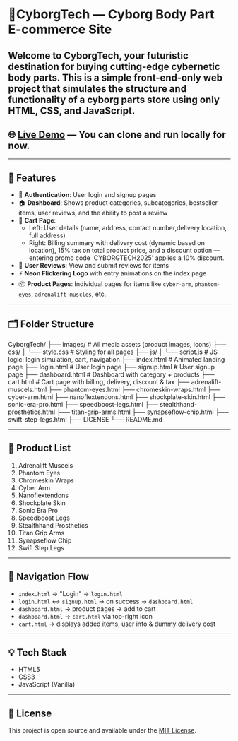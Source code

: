 # 🤖CyborgTech — Cyborg Body Part E-commerce Site 

Welcome to **CyborgTech**, your futuristic destination for buying cutting-edge cybernetic body parts. This is a simple front-end-only web project that simulates the structure and functionality of a cyborg parts store using only HTML, CSS, and JavaScript.
---

## 🌐 [Live Demo](https://snehasikder.github.io/CyborgTech/) — You can clone and run locally for now.

---

## 🧩 Features

- 🔐 **Authentication**: User login and signup pages
- 🏠 **Dashboard**: Shows product categories, subcategories, bestseller items, user reviews, and the ability to post a review
- 🛒 **Cart Page**:
  - Left: User details (name, address, contact number,delivery location, full address)
  - Right: Billing summary with delivery cost (dynamic based on location), 15% tax on total product price, and a discount option — entering promo code 'CYBORGTECH2025' applies a 10% discount.
- 💬 **User Reviews**: View and submit reviews for items
- ⚡ **Neon Flickering Logo** with entry animations on the index page
- 📦 **Product Pages**: Individual pages for items like `cyber-arm`, `phantom-eyes`, `adrenalift-muscles`, etc.

---

## 🗂️ Folder Structure
CyborgTech/
├── images/                    # All media assets (product images, icons)
├── css/
│   └── style.css              # Styling for all pages
├── js/
│   └── script.js              # JS logic: login simulation, cart, navigation
├── index.html                 # Animated landing page
├── login.html                 # User login page
├── signup.html                # User signup page
├── dashboard.html             # Dashboard with category + products
├── cart.html                  # Cart page with billing, delivery, discount & tax
├── adrenalift-muscels.html
├── phantom-eyes.html
├── chromeskin-wraps.html
├── cyber-arm.html
├── nanoflextendons.html
├── shockplate-skin.html
├── sonic-era-pro.html
├── speedboost-legs.html
├── stealthhand-prosthetics.html
├── titan-grip-arms.html
├── synapseflow-chip.html
├── swift-step-legs.html
├── LICENSE
└── README.md


---

## 🧠 Product List

1. Adrenalift Muscels  
2. Phantom Eyes  
3. Chromeskin Wraps  
4. Cyber Arm  
5. Nanoflextendons  
6. Shockplate Skin  
7. Sonic Era Pro  
8. Speedboost Legs  
9. Stealthhand Prosthetics  
10. Titan Grip Arms  
11. Synapseflow Chip  
12. Swift Step Legs  

---

## 🔁 Navigation Flow

- `index.html` → "Login" → `login.html`
- `login.html` ↔ `signup.html` → on success → `dashboard.html`
- `dashboard.html` → product pages → add to cart
- `dashboard.html` → `cart.html` via top-right icon
- `cart.html` → displays added items, user info & dummy delivery cost

---

## 💡 Tech Stack

- HTML5
- CSS3
- JavaScript (Vanilla)

---

## 📄 License

This project is open source and available under the [MIT License](LICENSE).

